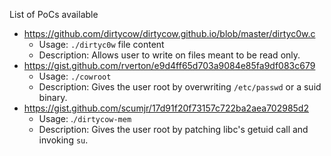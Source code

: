 List of PoCs available
* https://github.com/dirtycow/dirtycow.github.io/blob/master/dirtyc0w.c
  * Usage: `./dirtyc0w` file content
  * Description: Allows user to write on files meant to be read only.
* https://gist.github.com/rverton/e9d4ff65d703a9084e85fa9df083c679
  * Usage: `./cowroot`
  * Description: Gives the user root by overwriting `/etc/passwd` or a suid binary.
* https://gist.github.com/scumjr/17d91f20f73157c722ba2aea702985d2
  * Usage: .`/dirtycow-mem`
  * Description: Gives the user root by patching libc's getuid call and invoking `su`.